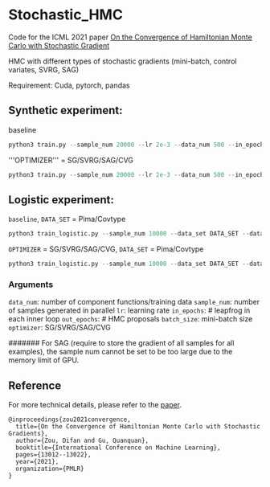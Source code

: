 # Stochastic_HMC
Code for the ICML 2021 paper [On the Convergence of Hamiltonian Monte Carlo with Stochastic Gradient](https://proceedings.mlr.press/v139/zou21b.html) 

HMC with different types of stochastic gradients (mini-batch, control variates, SVRG, SAG)

Requirement: Cuda, pytorch, pandas

## Synthetic experiment: 
baseline
```python
python3 train.py --sample_num 20000 --lr 2e-3 --data_num 500 --in_epochs 10 --out_epochs 5000 --batch_size 500 --optimizer SG --enable_MH True 
```
'''OPTIMIZER''' = SG/SVRG/SAG/CVG
```python
python3 train.py --sample_num 20000 --lr 2e-3 --data_num 500 --in_epochs 10 --out_epochs 5000 --batch_size 16 --optimizer OPTIMIZER 
```
## Logistic experiment: 

```baseline```, ```DATA_SET``` = Pima/Covtype
```python
python3 train_logistic.py --sample_num 10000 --data_set DATA_SET --data_num 500 --lr 0.002 --optimizer SG --in_epochs 10 --enable_MH True --out_epochs 5000
```
```OPTIMIZER``` = SG/SVRG/SAG/CVG, ```DATA_SET``` = Pima/Covtype
```python
python3 train_logistic.py --sample_num 10000 --data_set DATA_SET --data_num 500 --lr 0.002 --in_epochs 10  --out_epochs 5000 --batch_size 16 --optimizer OPTIMIZER
```
### Arguments
```data_num```: number of component functions/training data
```sample_num```: number of samples generated in parallel
```lr```: learning rate
```in_epochs```: # leapfrog in each inner loop
```out_epochs```: # HMC proposals
```batch_size```: mini-batch size
```optimizer```: SG/SVRG/SAG/CVG

#######
For SAG (require to store the gradient of all samples for all examples), the sample num cannot be set to be too large due to the memory limit of GPU.

## Reference
For more technical details, please refer to the [paper](http://proceedings.mlr.press/v139/zou21b/zou21b.pdf).
```
@inproceedings{zou2021convergence,
  title={On the Convergence of Hamiltonian Monte Carlo with Stochastic Gradients},
  author={Zou, Difan and Gu, Quanquan},
  booktitle={International Conference on Machine Learning},
  pages={13012--13022},
  year={2021},
  organization={PMLR}
}
``` 

